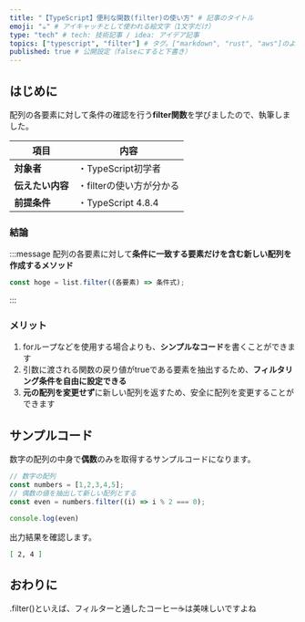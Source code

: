 ```yaml
---
title: "【TypeScript】便利な関数(filter)の使い方" # 記事のタイトル
emoji: "☕" # アイキャッチとして使われる絵文字（1文字だけ）
type: "tech" # tech: 技術記事 / idea: アイデア記事
topics: ["typescript", "filter"] # タグ。["markdown", "rust", "aws"]のように指定する
published: true # 公開設定（falseにすると下書き）
---
```

## はじめに
配列の各要素に対して条件の確認を行う**filter関数**を学びましたので、執筆しました。

|  項目  | 内容  |
| ---- | ---- |
|  **対象者**  |  ・TypeScript初学者  |
|  **伝えたい内容**  |  ・filterの使い方が分かる  |
|  **前提条件**  |  ・TypeScript 4.8.4 |

### 結論
:::message
配列の各要素に対して**条件に一致する要素だけを含む新しい配列を作成するメソッド**
```typescript
const hoge = list.filter((各要素) => 条件式);
```
:::

### メリット
1. forループなどを使用する場合よりも、**シンプルなコード**を書くことができます
2. 引数に渡される関数の戻り値がtrueである要素を抽出するため、**フィルタリング条件を自由に設定できる**
3. **元の配列を変更せず**に新しい配列を返すため、安全に配列を変更することができます

## サンプルコード
数字の配列の中身で**偶数**のみを取得するサンプルコードになります。
```typescript
// 数字の配列
const numbers = [1,2,3,4,5];
// 偶数の値を抽出して新しい配列とする
const even = numbers.filter((i) => i % 2 === 0);

console.log(even)
```
出力結果を確認します。
```bash
[ 2, 4 ]
```

## おわりに
.filter()といえば、フィルターと通したコーヒー☕は美味しいですよね

